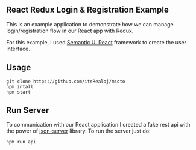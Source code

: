 
## React Redux Login & Registration Example

This is an example application to demonstrate how we can manage login/registration flow in our React app with Redux.

For this example, I used [Semantic UI React](https://github.com/Semantic-Org/Semantic-UI-React) framework to create the user interface.

## Usage
```
git clone https://github.com/itsRealoj/msoto
npm intall
npm start
```
## Run Server
To communication with our React application I created a fake rest api with the power of [json-server](https://github.com/typicode/json-server) library.
To run the server just do:
```
npm run api
```
